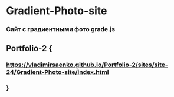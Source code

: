 # Gradient-Photo-site
 
### Сайт с градиентными фото grade.js

## Portfolio-2 {

### https://vladimirsaenko.github.io/Portfolio-2/sites/site-24/Gradient-Photo-site/index.html

### }
